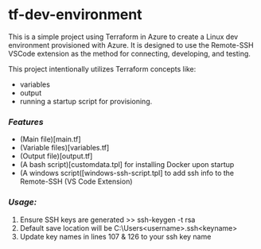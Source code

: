 # tf-dev-environment #
This is a simple project using Terraform in Azure to create a Linux dev environment provisioned with Azure. It is designed to use the Remote-SSH VSCode extension as the method for connecting, developing, and testing.

This project intentionally utilizes Terraform concepts like:
- variables
- output
- running a startup script for provisioning.

### _Features_ ###
- (Main file)[main.tf]
- (Variable files)[variables.tf]
- (Output file)[output.tf]
- (A bash script)[customdata.tpl] for installing Docker upon startup
- (A windows script([windows-ssh-script.tpl] to add ssh info to the Remote-SSH (VS Code Extension)

### _Usage:_ ###
1. Ensure SSH keys are generated >> ssh-keygen -t rsa
2. Default save location will be C:\Users\<username>\.ssh\<keyname>
3. Update key names in lines 107 & 126 to your ssh key name
